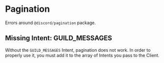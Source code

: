 # Pagination

Errors around `@discord/pagination` package.

## Missing Intent: GUILD_MESSAGES

Without the `GUILD_MESSAGES` Intent, pagination does not work. In order to properly use it, you must add it to the array of Intents  you pass to the Client. 
